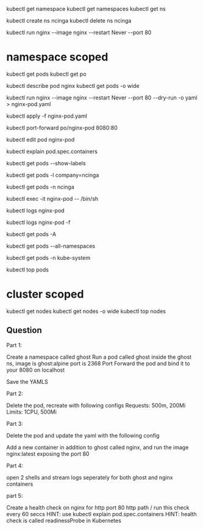 kubectl get namespace
kubectl get namespaces
kubectl get ns

kubectl create ns ncinga
kubectl delete ns ncinga

kubectl run nginx --image nginx --restart Never --port 80 

# namespace scoped

kubectl get pods
kubectl get po

kubectl describe pod nginx
kubectl get pods -o wide

kubectl run nginx --image nginx --restart Never --port 80 --dry-run -o yaml > nginx-pod.yaml

kubectl apply -f nginx-pod.yaml 

kubectl port-forward po/nginx-pod 8080:80

kubectl edit pod nginx-pod

kubectl explain pod.spec.containers

kubectl get pods --show-labels

kubectl get pods -l company=ncinga

kubectl get pods -n ncinga

kubectl exec -it nginx-pod  -- /bin/sh

kubectl logs nginx-pod

kubectl logs nginx-pod -f

kubectl get pods -A

kubectl get pods --all-namespaces

kubectl get pods -n kube-system

kubectl top pods

# cluster scoped

kubectl get nodes
kubectl get nodes -o wide
kubectl top nodes


## Question

Part 1:

Create a namespace called ghost
Run a pod called ghost inside the ghost ns, image is ghost:alpine port is 2368
Port Forward the pod and bind it to your 8080 on localhost

Save the YAMLS

Part 2:

Delete the pod, recreate with following configs
Requests: 500m, 200Mi
Limits: 1CPU, 500Mi

Part 3:

Delete the pod and update the yaml with the following config

Add a new container in addition to ghost called nginx, and run the image nginx:latest exposing the port 80

Part 4:

open 2 shells and stream logs seperately for both ghost and nginx containers

part 5:

Create a health check on nginx for http port 80 http path / run this check every 60 seccs
HINT: use kubectl explain pod.spec.containers
HINT: health check is called readinessProbe in Kubernetes